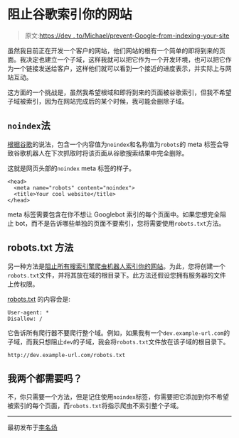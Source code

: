# 阻止谷歌索引你的网站

> 原文:[https://dev . to/Michael/prevent-Google-from-indexing-your-site](https://dev.to/michael/prevent-google-from-indexing-your-site)

虽然我目前正在开发一个客户的网站，他们网站的根有一个简单的即将到来的页面。我决定也建立一个子域，这样我就可以把它作为一个开发环境，也可以把它作为一个链接发送给客户，这样他们就可以看到一个接近的进度表示，并实际上与网站互动。

这方面的一个挑战是，虽然我希望根域和即将到来的页面被谷歌索引，但我不希望子域被索引，因为在网站完成后的某个时候，我可能会删除子域。

## [](#-raw-noindex-endraw-method)`noindex`法

[根据谷歌](https://support.google.com/webmasters/answer/93710)的说法，包含一个内容值为`noindex`和名称值为`robots`的 meta 标签会导致谷歌机器人在下次抓取时将该页面从谷歌搜索结果中完全删除。

这就是网页头部的`noindex` meta 标签的样子。

```
<head>
  <meta name="robots" content="noindex">
  <title>Your cool website</title>
</head> 
```

meta 标签需要包含在你不想让 Googlebot 索引的每个页面中。如果您想完全阻止 bot，而不是告诉哪些单独的页面不要索引，您将需要使用`robots.txt`方法。

## [](#robotstxt-method)robots.txt 方法

另一种方法是[阻止所有搜索引擎爬虫机器人索引你的网站](https://stackoverflow.com/a/390379/703220)。为此，您将创建一个`robots.txt`文件，并将其放在域的根目录下。此方法还假设您拥有服务器的文件上传权限。

[robots.txt](https://developers.google.com/search/reference/robots_txt) 的内容会是:

```
User-agent: *
Disallow: / 
```

它告诉所有爬行器不要爬行整个域。例如，如果我有一个`dev.example-url.com`的子域，而我只想阻止`dev`的子域，我会将`robots.txt`文件放在该子域的根目录下。

```
http://dev.example-url.com/robots.txt 
```

## [](#do-i-need-both)我两个都需要吗？

不，你只需要一个方法，但是记住使用`noindex`标签，你需要把它添加到你不希望被索引的每个页面，而`robots.txt`将指示爬虫不索引整个子域。

* * *

最初发布于[李名炀](https://michaelsoolee.com/prevent-google-index/)